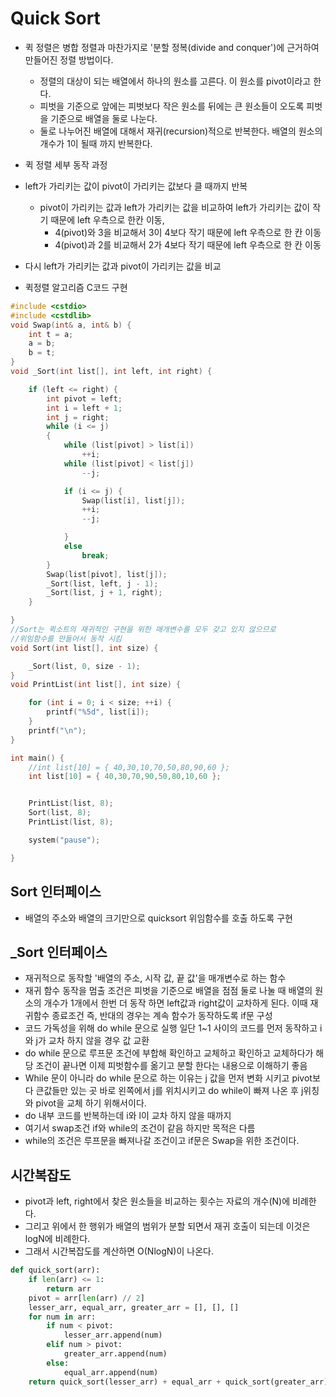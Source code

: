# Quick Sort

- 퀵 정렬은 병합 정렬과 마찬가지로 '분할 정복(divide and conquer')에 근거하여 만들어진 정렬 방법이다.
  - 정렬의 대상이 되는 배열에서 하나의 원소를 고른다. 이 원소를 pivot이라고 한다.
  - 피벗을 기준으로 앞에는 피벗보다 작은 원소를 뒤에는 큰 원소들이 오도록 피벗을 기준으로 배열을 둘로 나눈다.
  - 둘로 나누어진 배열에 대해서 재귀(recursion)적으로 반복한다. 배열의 원소의 개수가 1이 될때 까지 반복한다.
- 퀵 정렬 세부 동작 과정
- left가 가리키는 값이 pivot이 가리키는 값보다 클 때까지 반복

  - pivot이 가리키는 값과 left가 가리키는 값을 비교하여 left가 가리키는 값이 작기 때문에 left 우측으로 한칸 이동,
    - 4(pivot)와 3을 비교해서 3이 4보다 작기 때문에 left 우측으로 한 칸 이동
    - 4(pivot)과 2를 비교해서 2가 4보다 작기 때문에 left 우측으로 한 칸 이동

- 다시 left가 가리키는 값과 pivot이 가리키는 값을 비교
- 퀵정렬 알고리즘 C코드 구현

```C++
#include <cstdio>
#include <cstdlib>
void Swap(int& a, int& b) {
	int t = a;
	a = b;
	b = t;
}
void _Sort(int list[], int left, int right) {

	if (left <= right) {
		int pivot = left;
		int i = left + 1;
		int j = right;
		while (i <= j)
		{
			while (list[pivot] > list[i])
				++i;
			while (list[pivot] < list[j])
				--j;

			if (i <= j) {
				Swap(list[i], list[j]);
				++i;
				--j;

			}
			else
				break;
		}
		Swap(list[pivot], list[j]);
		_Sort(list, left, j - 1);
		_Sort(list, j + 1, right);
	}

}
//Sort는 퀵소트의 재귀적인 구현을 위한 매개변수를 모두 갖고 있지 않으므로
//위임함수를 만들어서 동작 시킴
void Sort(int list[], int size) {

	_Sort(list, 0, size - 1);
}
void PrintList(int list[], int size) {

	for (int i = 0; i < size; ++i) {
		printf("%5d", list[i]);
	}
	printf("\n");
}

int main() {
	//int list[10] = { 40,30,10,70,50,80,90,60 };
	int list[10] = { 40,30,70,90,50,80,10,60 };


	PrintList(list, 8);
	Sort(list, 8);
	PrintList(list, 8);

	system("pause");

}
```

## Sort 인터페이스

- 배열의 주소와 배열의 크기만으로 quicksort 위임함수를 호출 하도록 구현

## \_Sort 인터페이스

- 재귀적으로 동작할 '배열의 주소, 시작 값, 끝 값'을 매개변수로 하는 함수
- 재귀 함수 동작을 멈출 조건은 피벗을 기준으로 배열을 점점 둘로 나눌 때 배열의 원소의 개수가 1개에서 한번 더 동작 하면 left값과 right값이 교차하게 된다. 이때 재귀함수 종료조건 즉, 반대의 경우는 계속 함수가 동작하도록 if문 구성
- 코드 가독성을 위해 do while 문으로 실행 일단 1~1 사이의 코드를 먼저 동작하고 i와 j가 교차 하지 않을 경우 값 교환
- do while 문으로 루프문 조건에 부합해 확인하고 교체하고 확인하고 교체하다가 해당 조건이 끝나면 이제 피벗함수를 옮기고 분할 한다는 내용으로 이해하기 좋음
- While 문이 아니라 do while 문으로 하는 이유는 j 값을 먼저 변화 시키고 pivot보다 큰값들만 있는 곳 바로 왼쪽에서 j를 위치시키고 do while이 빠져 나온 후 j위칭와 pivot을 교체 하기 위해서이다.
- do 내부 코드를 반복하는데 i와 l이 교차 하지 않을 때까지
- 여기서 swap조건 if와 while의 조건이 같음 하지만 목적은 다름
- while의 조건은 루프문을 빠져나갈 조건이고 if문은 Swap을 위한 조건이다.

## 시간복잡도

- pivot과 left, right에서 찾은 원소들을 비교하는 횟수는 자료의 개수(N)에 비례한다.
- 그리고 위에서 한 행위가 배열의 범위가 분할 되면서 재귀 호출이 되는데 이것은 logN에 비례한다.
- 그래서 시간복잡도를 계산하면 O(NlogN)이 나온다.


```python
def quick_sort(arr):
    if len(arr) <= 1:
        return arr
    pivot = arr[len(arr) // 2]
    lesser_arr, equal_arr, greater_arr = [], [], []
    for num in arr:
        if num < pivot:
            lesser_arr.append(num)
        elif num > pivot:
            greater_arr.append(num)
        else:
            equal_arr.append(num)
    return quick_sort(lesser_arr) + equal_arr + quick_sort(greater_arr)
```